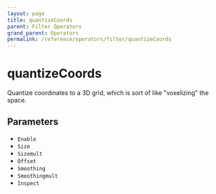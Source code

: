 ```yaml
---
layout: page
title: quantizeCoords
parent: Filter Operators
grand_parent: Operators
permalink: /reference/operators/filter/quantizeCoords
---
```


# quantizeCoords

Quantize coordinates to a 3D grid, which is sort of like "voxelizing" the space.

## Parameters

* `Enable`
* `Size`
* `Sizemult`
* `Offset`
* `Smoothing`
* `Smoothingmult`
* `Inspect`
